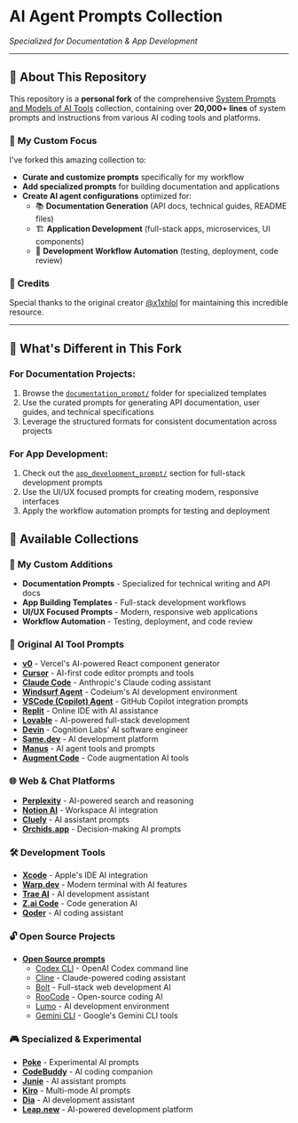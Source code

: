 # **AI Agent Prompts Collection**

_Specialized for Documentation & App Development_

---

## 🎯 **About This Repository**

This repository is a **personal fork** of the comprehensive [System Prompts and Models of AI Tools](https://github.com/x1xhlol/system-prompts-and-models-of-ai-tools) collection, containing over **20,000+ lines** of system prompts and instructions from various AI coding tools and platforms.

### 🚀 **My Custom Focus**

I've forked this amazing collection to:

- **Curate and customize prompts** specifically for my workflow
- **Add specialized prompts** for building documentation and applications
- **Create AI agent configurations** optimized for:
  - 📚 **Documentation Generation** (API docs, technical guides, README files)
  - 🏗️ **Application Development** (full-stack apps, microservices, UI components)
  - 🔧 **Development Workflow Automation** (testing, deployment, code review)

### 🙏 **Credits**

Special thanks to the original creator [@x1xhlol](https://github.com/x1xhlol) for maintaining this incredible resource.

---

## 🌟 **What's Different in This Fork**

### For Documentation Projects:

1. Browse the [`documentation_prompt/`](./documentation_prompt/) folder for specialized templates
2. Use the curated prompts for generating API documentation, user guides, and technical specifications
3. Leverage the structured formats for consistent documentation across projects

### For App Development:

1. Check out the [`app_development_prompt/`](./app_development_prompt/) section for full-stack development prompts
2. Use the UI/UX focused prompts for creating modern, responsive interfaces
3. Apply the workflow automation prompts for testing and deployment

## 📂 Available Collections

### 🎯 **My Custom Additions**

- **Documentation Prompts** - Specialized for technical writing and API docs
- **App Building Templates** - Full-stack development workflows
- **UI/UX Focused Prompts** - Modern, responsive web applications
- **Workflow Automation** - Testing, deployment, and code review

### 🔧 **Original AI Tool Prompts**

- [**v0**](./system_prompts/v0%20Prompts%20and%20Tools/) - Vercel's AI-powered React component generator
- [**Cursor**](./system_prompts/Cursor%20Prompts/) - AI-first code editor prompts and tools
- [**Claude Code**](./system_prompts/Claude%20Code/) - Anthropic's Claude coding assistant
- [**Windsurf Agent**](./system_prompts/Windsurf/) - Codeium's AI development environment
- [**VSCode (Copilot) Agent**](./system_prompts/VSCode%20Agent/) - GitHub Copilot integration prompts
- [**Replit**](./system_prompts/Replit/) - Online IDE with AI assistance
- [**Lovable**](./system_prompts/Lovable/) - AI-powered full-stack development
- [**Devin**](./system_prompts/Devin%20AI/) - Cognition Labs' AI software engineer
- [**Same.dev**](./system_prompts/Same.dev/) - AI development platform
- [**Manus**](./system_prompts/Manus%20Agent%20Tools%20&%20Prompt/) - AI agent tools and prompts
- [**Augment Code**](./system_prompts/Augment%20Code/) - Code augmentation AI tools

### 🌐 **Web & Chat Platforms**

- [**Perplexity**](./system_prompts/Perplexity/) - AI-powered search and reasoning
- [**Notion AI**](./system_prompts/NotionAi/) - Workspace AI integration
- [**Cluely**](./system_prompts/Cluely/) - AI assistant prompts
- [**Orchids.app**](./system_prompts/Orchids.app/) - Decision-making AI prompts

### 🛠 **Development Tools**

- [**Xcode**](./system_prompts/Xcode/) - Apple's IDE AI integration
- [**Warp.dev**](./system_prompts/Warp.dev/) - Modern terminal with AI features
- [**Trae AI**](./system_prompts/Trae/) - AI development assistant
- [**Z.ai Code**](./system_prompts/Z.ai%20Code/) - Code generation AI
- [**Qoder**](./system_prompts/Qoder/) - AI coding assistant

### 🔓 **Open Source Projects**

- [**Open Source prompts**](./system_prompts/Open%20Source%20prompts/)
  - [Codex CLI](./system_prompts/Open%20Source%20prompts/Codex%20CLI/) - OpenAI Codex command line
  - [Cline](./system_prompts/Open%20Source%20prompts/Cline/) - Claude-powered coding assistant
  - [Bolt](./system_prompts/Open%20Source%20prompts/Bolt/) - Full-stack web development AI
  - [RooCode](./system_prompts/Open%20Source%20prompts/RooCode/) - Open-source coding AI
  - [Lumo](./system_prompts/Open%20Source%20prompts/Lumo/) - AI development environment
  - [Gemini CLI](./system_prompts/Open%20Source%20prompts/Gemini%20CLI/) - Google's Gemini CLI tools

### 🎮 **Specialized & Experimental**

- [**Poke**](./system_prompts/Poke/) - Experimental AI prompts
- [**CodeBuddy**](./system_prompts/CodeBuddy%20Prompts/) - AI coding companion
- [**Junie**](./system_prompts/Junie/) - AI assistant prompts
- [**Kiro**](./system_prompts/Kiro/) - Multi-mode AI prompts
- [**Dia**](./system_prompts/dia/) - AI development assistant
- [**Leap.new**](./system_prompts/Leap.new/) - AI-powered development platform

